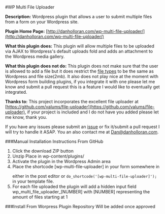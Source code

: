 #WP Multi File Uploader

**Description:** Wordpress plugin that allows a user to submit multiple files from a form on your Wordpress site.  

**Plugin Home Page:** [http://danholloran.com/wp-multi-file-uploader/](http://danholloran.com/wp-multi-file-uploader/)

**What this plugin does:** This plugin will allow multiple files to be uploaded via AJAX to Wordpress's default uploads fold and adds an attachment to the Wordpress media gallery.  

**What this plugin does not do:** This plugin does not make sure that the user is allowed to add a file but it does restrict the [file types](http://codex.wordpress.org/Uploading_Files#About_Uploading_Files_on_Dashboard) to be the same as Wordpress and file size(2mb).  It also does not play nice at the moment with Wordpress form building plugins, if you integrate it with one please let me know and submit a pull request this is a feature I would like to eventually get integrated.

**Thanks to:** This project incorporates the excellent file uploader at [https://github.com/valums/file-uploader](https://github.com/valums/file-uploader), if your project is included and I do not have you added please let me know, thank you.

If you have any issues please submit an [issue](https://github.com/DHolloran/WPMultiFileUploader/issues/new) or fix it/submit a pull request I will try to handle it ASAP. You an also contact me at [Dan@danholloran.com](mailto:dan@danholloran.com).

###Manual Installation Instructions From GitHub
1. Click the download ZIP button
2. Unzip Place in wp-content/plugins/
3. Activate the plugin in the Wordpress Admin area
4. Place the shortcode [wp-multi-file-uploader] in your form somewhere in <form></form> either in the post editor or `do_shortcode('[wp-multi-file-uploader]');` in your template file.
5. For each file uploaded the plugin will add a hidden input field wp_multi_file_uploader_[NUMBER] with [NUMBER] representing the amount of files starting at 1


###Install From Worpress Plugin Repository
Will be added once approved